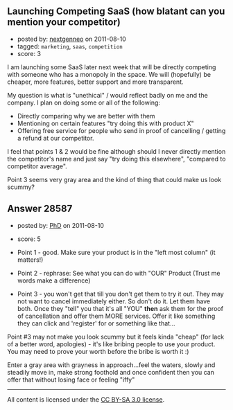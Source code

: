 ## Launching Competing SaaS (how blatant can you mention your competitor)

- posted by: [nextgenneo](https://stackexchange.com/users/-1/5085-nextgenneo) on 2011-08-10
- tagged: `marketing`, `saas`, `competition`
- score: 3

I am launching some SaaS later next week that will be directly competing with someone who has a monopoly in the space. We will (hopefully) be cheaper, more features, better support and more transparent.

My question is what is "unethical" / would reflect badly on me and the company. I plan on doing some or all of the following:

 - Directly comparing why we are better with them 
 - Mentioning on certain features "try doing this with product X"
 - Offering free service for people who send in proof of cancelling / getting a refund at our competitor.

I feel that points 1 & 2 would be fine although should I never directly mention the competitor's name and just say "try doing this elsewhere", "compared to competitor average".

Point 3 seems very gray area and the kind of thing that could make us look scummy?
   


## Answer 28587

- posted by: [PhD](https://stackexchange.com/users/-1/8167-phd) on 2011-08-10
- score: 5

 - Point 1 - good. Make sure your product is in the "left most column"
   (it matters!)
 - Point 2 - rephrase: See what you can do with "OUR" Product (Trust me
   words make a difference)
 - Point 3 - you won't get that till you don't get them to try it out.
   They may not want to cancel immediately either. So don't do it. Let
   them have both. Once they "tell" you that it's all "YOU" **then** ask
   them for the proof of cancellation and offer them MORE services.
   Offer it like something they can click and 'register' for or
   something like that...

Point #3 may not make you look scummy but it feels kinda "cheap" (for lack of a better word, apologies) - it's like bribing people to use your product. You may need to prove your worth before the bribe is worth it :)

Enter a gray area with grayness in approach...feel the waters, slowly and steadily move in, make strong foothold and once confident then you can offer that without losing face or feeling "iffy"



---

All content is licensed under the [CC BY-SA 3.0 license](https://creativecommons.org/licenses/by-sa/3.0/).
